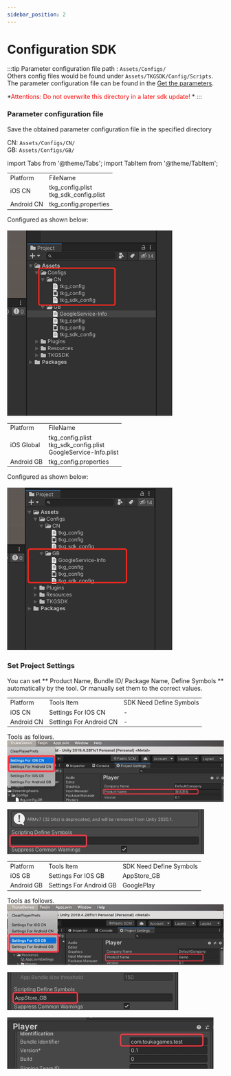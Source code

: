 ```yaml
---
sidebar_position: 2
---
```


# Configuration SDK

:::tip
Parameter configuration file path :  ```Assets/Configs/ ``` <br />
Others config files would be found under ```Assets/TKGSDK/Config/Scripts```.  
The parameter configuration file can be found in the [Get the parameters](./../sdk-prepare.md).

*<font color="ff0000">Attentions: Do not overwrite this directory in a later sdk update!</font>    *
:::

### Parameter configuration file
Save the obtained parameter configuration file in the specified directory

CN:  ```Assets/Configs/CN/ ```<br />
GB:  ```Assets/Configs/GB/ ```<br />    

import Tabs from '@theme/Tabs';
import TabItem from '@theme/TabItem';

<Tabs>
<TabItem value="CN SDK" label="CN SDK" default>

<table>
  <tr>
    <td>Platform</td>
    <td>FileName</td>
  </tr>
  <tr>
    <td>iOS CN</td>
    <td>tkg_config.plist <br/>tkg_sdk_config.plist
</td>
  </tr>
  <tr>
    <td>Android CN</td>
    <td>tkg_config.properties</td>
  </tr>
</table>

Configured as shown below: <br /><br />
![config01](/img/config/tkg_config_cn.jpg)


  </TabItem>
  <TabItem value="Global SDK" label="Global SDK">



<table>
  <tr>
    <td>Platform</td>
    <td>FileName</td>
  </tr>
   <tr>
    <td>iOS Global</td>
    <td>tkg_config.plist<br/>tkg_sdk_config.plist<br/>GoogleService-Info.plist</td>
  </tr>
  <tr>
    <td>Android GB</td>
    <td>tkg_config.properties</td>
  </tr>
</table>

Configured as shown below: <br /><br />
![config01](/img/config/tkg_config_gb.jpg)

  </TabItem>
</Tabs>


### Set Project Settings
You can set ** Product Name, Bundle ID/ Package Name, Define Symbols ** automatically by the tool. Or manually set them to the correct values.
<Tabs>
<TabItem value="CN SDK" label="CN SDK" default>
  <table>
  <tr>
    <td>Platform</td>
    <td>Tools Item</td>
    <td>SDK Need Define Symbols</td>
  </tr>
   <tr>
    <td>iOS CN</td>
    <td>Settings For IOS CN</td>
    <td>-</td>
  </tr>
  <tr>
    <td>Android CN</td>
    <td>Settings For Android CN</td>
    <td>-</td>
  </tr>
  </table>

  Tools as follows.  <br />
![config01](/img/config/config_cn_name.jpg)

![config04](/img/config/config_cn_definesymbols.jpg)

  </TabItem>
  <TabItem value="Global SDK" label="Global SDK">
  <table>
  <tr>
    <td>Platform</td>
    <td>Tools Item</td>
    <td>SDK Need Define Symbols</td>
  </tr>
   <tr>
    <td>iOS GB</td>
    <td>Settings For IOS GB</td>
    <td>AppStore_GB</td>
  </tr>
  <tr>
    <td>Android GB</td>
    <td>Settings For Android GB</td>
    <td>GooglePlay</td>
  </tr>
  </table>

  Tools as follows.    <br />
  ![config02](/img/config/config_gb_name.jpg)

![config05](/img/config/config_gb_definesymbols.jpg)
  </TabItem>
</Tabs>

![config03](/img/config/config_bundle_id.jpg)

